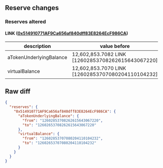 ## Reserve changes

### Reserves altered

#### LINK ([0x514910771AF9Ca656af840dff83E8264EcF986CA](https://etherscan.io/address/0x514910771AF9Ca656af840dff83E8264EcF986CA))

| description | value before | value after |
| --- | --- | --- |
| aTokenUnderlyingBalance | 12,602,853.7082 LINK [12602853708262615643067220] | 12,602,653.7082 LINK [12602653708262615643067220] |
| virtualBalance | 12,602,853.7070 LINK [12602853707080204110104232] | 12,602,653.7070 LINK [12602653707080204110104232] |


## Raw diff

```json
{
  "reserves": {
    "0x514910771AF9Ca656af840dff83E8264EcF986CA": {
      "aTokenUnderlyingBalance": {
        "from": "12602853708262615643067220",
        "to": "12602653708262615643067220"
      },
      "virtualBalance": {
        "from": "12602853707080204110104232",
        "to": "12602653707080204110104232"
      }
    }
  }
}
```